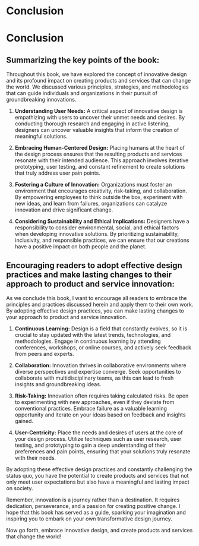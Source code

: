 # Conclusion

Conclusion
==========

Summarizing the key points of the book:
---------------------------------------

Throughout this book, we have explored the concept of innovative design and its profound impact on creating products and services that can change the world. We discussed various principles, strategies, and methodologies that can guide individuals and organizations in their pursuit of groundbreaking innovations.

1. **Understanding User Needs:** A critical aspect of innovative design is empathizing with users to uncover their unmet needs and desires. By conducting thorough research and engaging in active listening, designers can uncover valuable insights that inform the creation of meaningful solutions.

2. **Embracing Human-Centered Design:** Placing humans at the heart of the design process ensures that the resulting products and services resonate with their intended audience. This approach involves iterative prototyping, user testing, and constant refinement to create solutions that truly address user pain points.

3. **Fostering a Culture of Innovation:** Organizations must foster an environment that encourages creativity, risk-taking, and collaboration. By empowering employees to think outside the box, experiment with new ideas, and learn from failures, organizations can catalyze innovation and drive significant change.

4. **Considering Sustainability and Ethical Implications:** Designers have a responsibility to consider environmental, social, and ethical factors when developing innovative solutions. By prioritizing sustainability, inclusivity, and responsible practices, we can ensure that our creations have a positive impact on both people and the planet.

Encouraging readers to adopt effective design practices and make lasting changes to their approach to product and service innovation:
-------------------------------------------------------------------------------------------------------------------------------------

As we conclude this book, I want to encourage all readers to embrace the principles and practices discussed herein and apply them to their own work. By adopting effective design practices, you can make lasting changes to your approach to product and service innovation.

1. **Continuous Learning:** Design is a field that constantly evolves, so it is crucial to stay updated with the latest trends, technologies, and methodologies. Engage in continuous learning by attending conferences, workshops, or online courses, and actively seek feedback from peers and experts.

2. **Collaboration:** Innovation thrives in collaborative environments where diverse perspectives and expertise converge. Seek opportunities to collaborate with multidisciplinary teams, as this can lead to fresh insights and groundbreaking ideas.

3. **Risk-Taking:** Innovation often requires taking calculated risks. Be open to experimenting with new approaches, even if they deviate from conventional practices. Embrace failure as a valuable learning opportunity and iterate on your ideas based on feedback and insights gained.

4. **User-Centricity:** Place the needs and desires of users at the core of your design process. Utilize techniques such as user research, user testing, and prototyping to gain a deep understanding of their preferences and pain points, ensuring that your solutions truly resonate with their needs.

By adopting these effective design practices and constantly challenging the status quo, you have the potential to create products and services that not only meet user expectations but also have a meaningful and lasting impact on society.

Remember, innovation is a journey rather than a destination. It requires dedication, perseverance, and a passion for creating positive change. I hope that this book has served as a guide, sparking your imagination and inspiring you to embark on your own transformative design journey.

Now go forth, embrace innovative design, and create products and services that change the world!